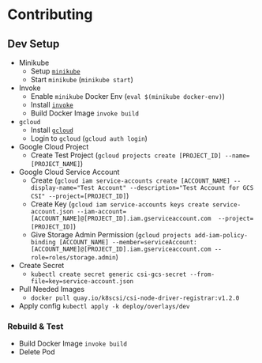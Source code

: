 # Contributing

## Dev Setup

* Minikube
  - Setup [`minikube`](https://kubernetes.io/docs/tasks/tools/install-minikube/#installing-minikube)
  - Start `minikube` (`minikube start`)
* Invoke
  - Enable `minikube` Docker Env (`eval $(minikube docker-env)`)
  - Install [`invoke`](http://www.pyinvoke.org/installing.html)
  - Build Docker Image `invoke build`
* `gcloud`
  - Install [`gcloud`](https://cloud.google.com/sdk/install)
  - Login to `gcloud` (`gcloud auth login`)
* Google Cloud Project
  - Create Test Project (`gcloud projects create [PROJECT_ID] --name=[PROJECT_NAME]`)
* Google Cloud Service Account
  - Create (`gcloud iam service-accounts create [ACCOUNT_NAME] --display-name="Test Account" --description="Test Account for GCS CSI" --project=[PROJECT_ID]`)
  - Create Key (`gcloud iam service-accounts keys create service-account.json --iam-account=[ACCOUNT_NAME]@[PROJECT_ID].iam.gserviceaccount.com  --project=[PROJECT_ID]`)
  - Give Storage Admin Permission (`gcloud projects add-iam-policy-binding [ACCOUNT_NAME] --member=serviceAccount:[ACCOUNT_NAME]@[PROJECT_ID].iam.gserviceaccount.com --role=roles/storage.admin`)
* Create Secret
  - `kubectl create secret generic csi-gcs-secret --from-file=key=service-account.json`
* Pull Needed Images
  - `docker pull quay.io/k8scsi/csi-node-driver-registrar:v1.2.0`
* Apply config `kubectl apply -k deploy/overlays/dev`

### Rebuild & Test

* Build Docker Image `invoke build`
* Delete Pod